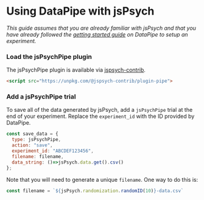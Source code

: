 # Using DataPipe with jsPsych

*This guide assumes that you are already familiar with jsPsych and that you have already followed the [getting started guide](https://pipe.jspsych.org/getting-started) on DataPipe to setup an experiment.*

### Load the jsPsychPipe plugin

The jsPsychPipe plugin is available via [jspsych-contrib](https://github.com/jspsych/jspsych-contrib/tree/main/packages/plugin-pipe).

```html
<script src="https://unpkg.com/@jspsych-contrib/plugin-pipe">
```

### Add a jsPsychPipe trial

To save all of the data generated by jsPsych, add a `jsPsychPipe` trial at the end of your experiment. Replace the `experiment_id` with the ID provided by DataPipe.

```js
const save_data = {
  type: jsPsychPipe,
  action: "save",
  experiment_id: "ABCDEF123456",
  filename: filename,
  data_string: ()=>jsPsych.data.get().csv()
};
```

Note that you will need to generate a unique `filename`. One way to do this is:

```js
const filename = `${jsPsych.randomization.randomID(10)}-data.csv`

